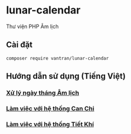 # lunar-calendar
Thư viện PHP Âm lịch

## Cài đặt
```
composer require vantran/lunar-calendar
```

## Hướng dẫn sử dụng (Tiếng Việt)
### [Xử lý ngày tháng Âm lịch](docs/vi/LUNAR_DATE_TIME.md)
### [Làm việc với hệ thống Can Chi](docs/vi/SEXAGENARIES.md)
### [Làm việc với hệ thống Tiết Khí](docs/vi/SOLAR_TERM.md)

